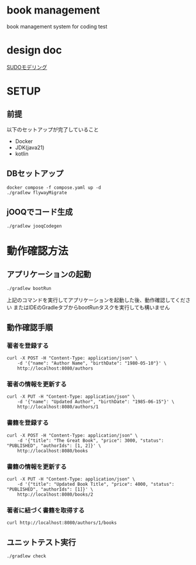 # book management
book management system for coding test

# design doc
[SUDOモデリング](https://miro.com/app/board/uXjVIeBhZUo=/?share_link_id=17607207850)

# SETUP
## 前提
以下のセットアップが完了していること
- Docker
- JDK(java21)
- kotlin

## DBセットアップ
```
docker compose -f compose.yaml up -d
./gradlew flywayMigrate
```

## jOOQでコード生成
```
./gradlew jooqCodegen
```

# 動作確認方法
## アプリケーションの起動
```
./gradlew bootRun
```
上記のコマンドを実行してアプリケーションを起動した後、動作確認してください
またはIDEのGradleタブからbootRunタスクを実行しても構いません

## 動作確認手順
### 著者を登録する
```
curl -X POST -H "Content-Type: application/json" \
    -d '{"name": "Author Name", "birthDate": "1980-05-10"}' \
    http://localhost:8080/authors
```

### 著者の情報を更新する
```
curl -X PUT -H "Content-Type: application/json" \
    -d '{"name": "Updated Author", "birthDate": "1985-06-15"}' \
    http://localhost:8080/authors/1
```

### 書籍を登録する
```
curl -X POST -H "Content-Type: application/json" \
    -d '{"title": "The Great Book", "price": 3000, "status": "PUBLISHED", "authorIds": [1, 2]}' \
    http://localhost:8080/books
```

### 書籍の情報を更新する
```
curl -X PUT -H "Content-Type: application/json" \
    -d '{"title": "Updated Book Title", "price": 4000, "status": "PUBLISHED", "authorIds": [1]}' \
    http://localhost:8080/books/2
```

### 著者に紐づく書籍を取得する
```
curl http://localhost:8080/authors/1/books
```

## ユニットテスト実行
```
./gradlew check
```
